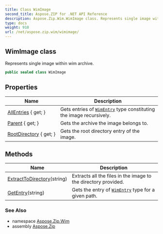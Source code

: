 ```yaml
---
title: Class WimImage
second_title: Aspose.ZIP for .NET API Reference
description: Aspose.Zip.Wim.WimImage class. Represents single image within wim archive
type: docs
weight: 910
url: /net/aspose.zip.wim/wimimage/
---
```

## WimImage class

Represents single image within wim archive.

```csharp
public sealed class WimImage
```

## Properties

| Name | Description |
| --- | --- |
| [AllEntries](../../aspose.zip.wim/wimimage/allentries/) { get; } | Gets entries of [`WimEntry`](../wimentry/) type constituting the image recursively. |
| [Parent](../../aspose.zip.wim/wimimage/parent/) { get; } | Gets the archive the image belongs to. |
| [RootDirectory](../../aspose.zip.wim/wimimage/rootdirectory/) { get; } | Gets the root directory entry of the image. |

## Methods

| Name | Description |
| --- | --- |
| [ExtractToDirectory](../../aspose.zip.wim/wimimage/extracttodirectory/)(string) | Extracts all the files in the image to the directory provided. |
| [GetEntry](../../aspose.zip.wim/wimimage/getentry/)(string) | Gets the entry of [`WimEntry`](../wimentry/) type for a given path. |

### See Also

* namespace [Aspose.Zip.Wim](../../aspose.zip.wim/)
* assembly [Aspose.Zip](../../)


